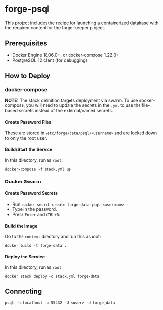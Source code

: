 # forge-psql

This project includes the recipe for launching a containerized database with the
required content for the forge-keeper project.

## Prerequisites

* Docker Engine 18.06.0+, or docker-compose 1.22.0+
* PostgreSQL 12 client (for debugging)

## How to Deploy

### docker-compose

**NOTE:** The stack definition targets deployment via swarm. To use docker-
compose, you will need to update the secrets in the `.yml` to use the file-
based secrets instead of the external/named secrets.

#### Create Password Files

These are stored in `/etc/forge/data/psql/<username>` and are locked down to
only the root user.

#### Build/Start the Service

In this directory, run as `root`:

```
docker-compose -f stack.yml up
```

### Docker Swarm

#### Create Password Secrets

- Run `docker secret create forge-data-psql-<username> -`
- Type in the password.
- Press `Enter` and `CTRL+D`.

#### Build the Image

Go to the `context` directory and run this as root:

```
docker build -t forge-data .
```

#### Deploy the Service

In this directory, run as `root`:

```
docker stack deploy -c stack.yml forge-data
```

## Connecting

```
psql -h localhost -p 55432 -U <user> -d forge_data
```
